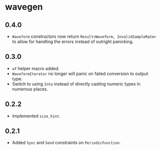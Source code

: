 # wavegen

## 0.4.0

- `Waveform` constructors now return `Result<Waveform, InvalidSampleRate>` to allow for handling the errors instead of outright panicking.

## 0.3.0

- `wf` helper macro added.
- `WaveformIterator` no longer will panic on failed conversion to output type.
- Switch to using `Into` instead of directly casting numeric types in numerous places.

## 0.2.2

- Implemented `size_hint`.

## 0.2.1

- Added `Sync` and `Send` constraints on `PeriodicFunction`.
